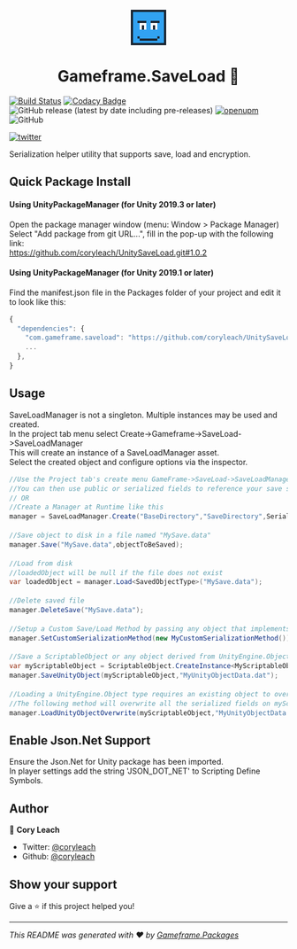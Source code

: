 <p align="center">
<img align="center" src="https://raw.githubusercontent.com/coryleach/UnityPackages/master/Documentation/GameframeFace.gif" />
</p>
<h1 align="center">Gameframe.SaveLoad 👋</h1>

<!-- BADGE-START -->
[![Build Status](https://travis-ci.org/coryleach/UnitySaveLoad.svg?branch=master)](https://travis-ci.org/coryleach/UnitySaveLoad)
[![Codacy Badge](https://app.codacy.com/project/badge/Grade/2ba0a4bb579d4a96ac91ab77458f7f76)](https://www.codacy.com/manual/coryleach/UnitySaveLoad?utm_source=github.com&amp;utm_medium=referral&amp;utm_content=coryleach/UnitySaveLoad&amp;utm_campaign=Badge_Grade)
![GitHub release (latest by date including pre-releases)](https://img.shields.io/github/v/release/coryleach/UnitySaveLoad?include_prereleases)
[![openupm](https://img.shields.io/npm/v/com.gameframe.saveload?label=openupm&registry_uri=https://package.openupm.com)](https://openupm.com/packages/com.gameframe.saveload/)
![GitHub](https://img.shields.io/github/license/coryleach/UnitySaveLoad)

[![twitter](https://img.shields.io/twitter/follow/coryleach.svg?style=social)](https://twitter.com/coryleach)
<!-- BADGE-END -->

Serialization helper utility that supports save, load and encryption.

## Quick Package Install

#### Using UnityPackageManager (for Unity 2019.3 or later)
Open the package manager window (menu: Window > Package Manager)<br/>
Select "Add package from git URL...", fill in the pop-up with the following link:<br/>
https://github.com/coryleach/UnitySaveLoad.git#1.0.2<br/>

#### Using UnityPackageManager (for Unity 2019.1 or later)

Find the manifest.json file in the Packages folder of your project and edit it to look like this:
```js
{
  "dependencies": {
    "com.gameframe.saveload": "https://github.com/coryleach/UnitySaveLoad.git#1.0.2",
    ...
  },
}
```

<!-- DOC-START -->
<!-- 
Changes between 'DOC START' and 'DOC END' will not be modified by readme update scripts
-->

## Usage

SaveLoadManager is not a singleton. Multiple instances may be used and created.<br />
In the project tab menu select Create->Gameframe->SaveLoad->SaveLoadManager<br />
This will create an instance of a SaveLoadManager asset.<br />
Select the created object and configure options via the inspector.<br />

```C#
//Use the Project tab's create menu GameFrame->SaveLoad->SaveLoadManager to create a manager
//You can then use public or serialized fields to reference your save system.
// OR
//Create a Manager at Runtime like this
manager = SaveLoadManager.Create("BaseDirectory","SaveDirectory",SerializationMethod.Default);

//Save object to disk in a file named "MySave.data"
manager.Save("MySave.data",objectToBeSaved);

//Load from disk
//loadedObject will be null if the file does not exist
var loadedObject = manager.Load<SavedObjectType>("MySave.data");

//Delete saved file
manager.DeleteSave("MySave.data");

//Setup a Custom Save/Load Method by passing any object that implements ISerializationMethod
manager.SetCustomSerializationMethod(new MyCustomSerializationMethod());

//Save a ScriptableObject or any object derived from UnityEngine.Object directly to disk
var myScriptableObject = ScriptableObject.CreateInstance<MyScriptableObjectType>();
manager.SaveUnityObject(myScriptableObject,"MyUnityObjectData.dat");

//Loading a UnityEngine.Object type requires an existing object to overwrite
//The following method will overwrite all the serialized fields on myScriptableObject with values loaded from disk
manager.LoadUnityObjectOverwrite(myScriptableObject,"MyUnityObjectData.data");
```

## Enable Json.Net Support

Ensure the Json.Net for Unity package has been imported.</br>
In player settings add the string 'JSON_DOT_NET' to Scripting Define Symbols.

<!-- DOC-END -->

## Author

👤 **Cory Leach**

* Twitter: [@coryleach](https://twitter.com/coryleach)
* Github: [@coryleach](https://github.com/coryleach)


## Show your support

Give a ⭐️ if this project helped you!

***
_This README was generated with ❤️ by [Gameframe.Packages](https://github.com/coryleach/unitypackages)_
